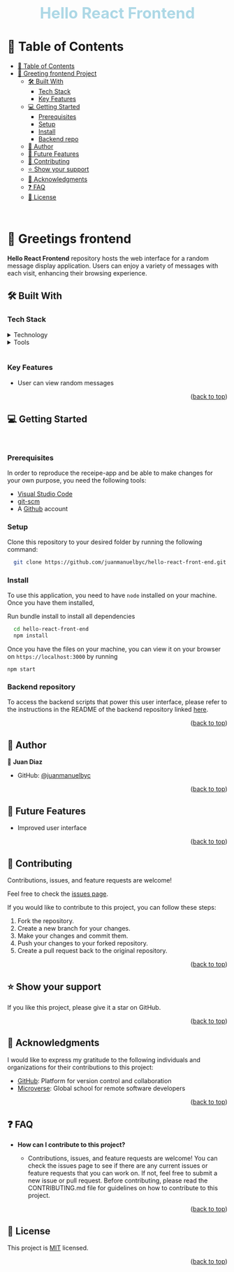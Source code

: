 <a id="readme-top"></a>

<div align="center">
    <br>
  <h1 style="font-size: 35px; color: lightblue"><b>Hello React Frontend</b></h1>
</div>

# 📗 Table of Contents <a id="table-of-contents"></a>

- [📗 Table of Contents ](#-table-of-contents-)
- [📖 Greeting frontend Project ](#-catalog-ruby-project-)
  - [🛠 Built With ](#-built-with-)
    - [Tech Stack ](#tech-stack-)
    - [Key Features ](#key-features-)
  - [💻 Getting Started ](#-getting-started-)
    - [Prerequisites](#prerequisites)
    - [Setup](#setup)
    - [Install](#install)
    - [Backend repo](#back)
  - [👥 Author ](#-author-)
  - [🔭 Future Features ](#-future-features-)
  - [🤝 Contributing ](#-contributing-)
  - [⭐️ Show your support ](#️-show-your-support-)
  - [🙏 Acknowledgments ](#-acknowledgments-)
  - [❓ FAQ ](#-faq-)
  - [📝 License ](#-license-)

<br>

# 📖 Greetings frontend <a id="about-project"></a>

**Hello React Frontend** repository hosts the web interface for a random message display application. Users can enjoy a variety of messages with each visit, enhancing their browsing experience.

## 🛠 Built With <a id="built-with"></a>

### Tech Stack <a id="tech-stack"></a>

<details>

  <summary>Technology</summary>

   - [React](https://reactjs.org/) - A frontend framework for building user interfaces
  - [Redux](https://redux.js.org/) - A predictable state management library for JavaScript applications. 
  - [JavaScript](https://developer.mozilla.org/en-US/docs/Web/JavaScript) - A high-level programming language used for web development.
  - [npm](https://www.npmjs.com/) - A package manager for the Node.js runtime environment
  - [Create React App](https://create-react-app.dev/) - A tool used to quickly set up a modern React web application with no build configuration required.
  - [HTML](https://developer.mozilla.org/en-US/docs/Web/HTML) - A markup language used for creating web pages
  - [CSS](https://developer.mozilla.org/en-US/docs/Web/CSS) - A style sheet language used for describing the presentation of a document written in HTML

</details>

<details>
  <summary>Tools</summary>
  <ul>
    <li><a href="https://code.visualstudio.com/">VSCode</a></li>
    <li><a href="https://git-scm.com/">Git</a></li>
  </ul>
</details>
<br/>
<!-- Features -->

### Key Features <a id="key-features"></a>

- User can view random messages

<p align="right">(<a href="#readme-top">back to top</a>)</p>

## 💻 Getting Started <a id="getting-started"></a>
<br>

### Prerequisites

In order to reproduce the receipe-app and be able to make changes for your own purpose, you need the following tools:
- [Visual Studio Code](https://code.visualstudio.com/)
- [git-scm](https://git-scm.com/)
- A [Github](https://github.com/) account

### Setup

Clone this repository to your desired folder by running the following command:

```sh
  git clone https://github.com/juanmanuelbyc/hello-react-front-end.git
```

### Install

To use this application, you need to have `node` installed on your machine. Once you have them installed,

Run bundle install to install all dependencies

```sh
  cd hello-react-front-end
  npm install

```

Once you have the files on your machine, you can view it on your browser on `https://localhost:3000` by running

```
npm start
```

### Backend repository

To access the backend scripts that power this user interface, please refer to the instructions in the README of the backend repository linked [here](https://github.com/juanmanuelbyc/hello-rails-back-end/pull/1).

<p align="right">(<a href="#readme-top">back to top</a>)</p>

## 👥 Author <a id="authors"></a>

👤 **Juan Diaz**

- GitHub: [@juanmanuelbyc](https://github.com/juanmanuelbyc/)


<p align="right">(<a href="#readme-top">back to top</a>)</p>

## 🔭 Future Features <a id="future-features"></a>

- Improved user interface

<p align="right">(<a href="#readme-top">back to top</a>)</p>

## 🤝 Contributing <a id="contributing"></a>

Contributions, issues, and feature requests are welcome!

Feel free to check the [issues page](https://github.com/juanmanuelbyc/hello-rails-back-end/issues).

If you would like to contribute to this project, you can follow these steps:

1. Fork the repository.
2. Create a new branch for your changes.
3. Make your changes and commit them.
4. Push your changes to your forked repository.
5. Create a pull request back to the original repository.

<p align="right">(<a href="#readme-top">back to top</a>)</p>

## ⭐️ Show your support <a id="support"></a>

If you like this project, please give it a star on GitHub.

<p align="right">(<a href="#readme-top">back to top</a>)</p>

## 🙏 Acknowledgments <a id="acknowledgements"></a>

I would like to express my gratitude to the following individuals and organizations for their contributions to this project:

- [GitHub](https://github.com/): Platform for version control and collaboration
- [Microverse](https://www.microverse.org/): Global school for remote software developers


<p align="right">(<a href="#readme-top">back to top</a>)</p>


## ❓ FAQ <a id="faq"></a>

- **How can I contribute to this project?**

  - Contributions, issues, and feature requests are welcome! You can check the issues page to see if there are any current issues or feature requests that you can work on. If not, feel free to submit a new issue or pull request. Before contributing, please read the CONTRIBUTING.md file for guidelines on how to contribute to this project.

<p align="right">(<a href="#readme-top">back to top</a>)</p>

## 📝 License <a id="license"></a>

This project is [MIT](https://github.com/juanmanuelbyc/hello-react-front-end/LICENSE) licensed.

<p align="right">(<a href="#readme-top">back to top</a>)</p> 